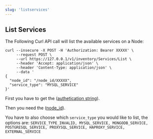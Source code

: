 ```yaml
---
slug: 'listservices'
---
```


## List Services

The Following Curl API call will list the available services on a Node:

```
curl --insecure -X POST -H 'Authorization: Bearer XXXXX' \
     --request POST \
     --url https://127.0.0.1/v1/inventory/Services/List \
     --header 'Accept: application/json' \
     --header 'Content-Type: application/json' \
     --data '
{
  "node_id": "/node_id/XXXXX",
  "service_type": "MYSQL_SERVICE"
}'
```

First you have to get the (<a href="https://percona-pmm.readme.io/reference/authentication">authetication string</a>).

Then you need the (<a href="https://percona-pmm.readme.io/reference/listnodes">node_id</a>).

You have to also choose which `service_type` you would like to list, the options are:
`SERVICE_TYPE_INVALID, MYSQL_SERVICE, MONGODB_SERVICE, POSTGRESQL_SERVICE, PROXYSQL_SERVICE, HAPROXY_SERVICE, EXTERNAL_SERVICE`


